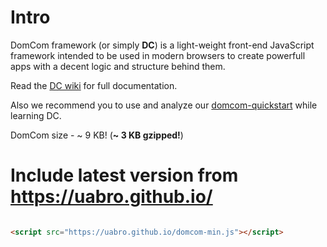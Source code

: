 # Intro

DomCom framework (or simply **DC**) is a light-weight front-end JavaScript framework intended to be used in modern browsers to create powerfull apps with a decent logic and structure behind them.

Read the [DC wiki](https://github.com/UABRO/domcom/wiki) for full documentation.

Also we recommend you to use and analyze our [domcom-quickstart](https://github.com/UABRO/domcom-quickstart) while learning
DC.

DomCom size - ~ 9 KB! (**~ 3 KB gzipped!**)

# Include latest version from https://uabro.github.io/

```html

<script src="https://uabro.github.io/domcom-min.js"></script>

```

